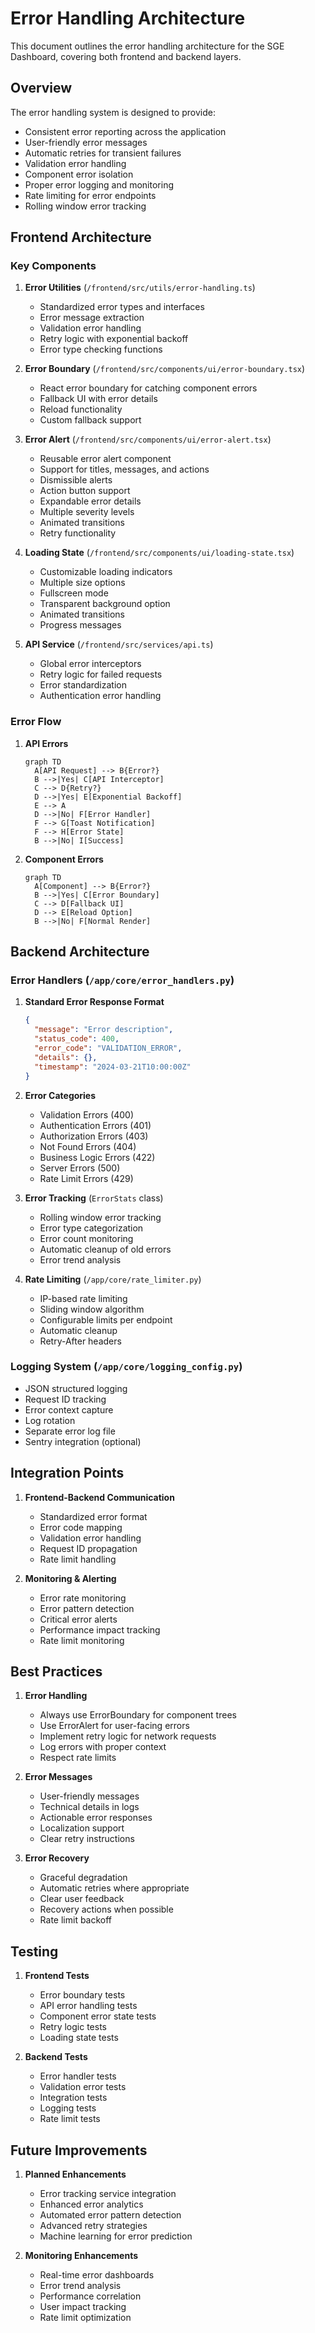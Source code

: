 # Error Handling Architecture

This document outlines the error handling architecture for the SGE Dashboard, covering both frontend and backend layers.

## Overview

The error handling system is designed to provide:
- Consistent error reporting across the application
- User-friendly error messages
- Automatic retries for transient failures
- Validation error handling
- Component error isolation
- Proper error logging and monitoring
- Rate limiting for error endpoints
- Rolling window error tracking

## Frontend Architecture

### Key Components

1. **Error Utilities** (`/frontend/src/utils/error-handling.ts`)
   - Standardized error types and interfaces
   - Error message extraction
   - Validation error handling
   - Retry logic with exponential backoff
   - Error type checking functions

2. **Error Boundary** (`/frontend/src/components/ui/error-boundary.tsx`)
   - React error boundary for catching component errors
   - Fallback UI with error details
   - Reload functionality
   - Custom fallback support

3. **Error Alert** (`/frontend/src/components/ui/error-alert.tsx`)
   - Reusable error alert component
   - Support for titles, messages, and actions
   - Dismissible alerts
   - Action button support
   - Expandable error details
   - Multiple severity levels
   - Animated transitions
   - Retry functionality

4. **Loading State** (`/frontend/src/components/ui/loading-state.tsx`)
   - Customizable loading indicators
   - Multiple size options
   - Fullscreen mode
   - Transparent background option
   - Animated transitions
   - Progress messages

5. **API Service** (`/frontend/src/services/api.ts`)
   - Global error interceptors
   - Retry logic for failed requests
   - Error standardization
   - Authentication error handling

### Error Flow

1. **API Errors**
   ```mermaid
   graph TD
     A[API Request] --> B{Error?}
     B -->|Yes| C[API Interceptor]
     C --> D{Retry?}
     D -->|Yes| E[Exponential Backoff]
     E --> A
     D -->|No| F[Error Handler]
     F --> G[Toast Notification]
     F --> H[Error State]
     B -->|No| I[Success]
   ```

2. **Component Errors**
   ```mermaid
   graph TD
     A[Component] --> B{Error?}
     B -->|Yes| C[Error Boundary]
     C --> D[Fallback UI]
     D --> E[Reload Option]
     B -->|No| F[Normal Render]
   ```

## Backend Architecture

### Error Handlers (`/app/core/error_handlers.py`)

1. **Standard Error Response Format**
   ```json
   {
     "message": "Error description",
     "status_code": 400,
     "error_code": "VALIDATION_ERROR",
     "details": {},
     "timestamp": "2024-03-21T10:00:00Z"
   }
   ```

2. **Error Categories**
   - Validation Errors (400)
   - Authentication Errors (401)
   - Authorization Errors (403)
   - Not Found Errors (404)
   - Business Logic Errors (422)
   - Server Errors (500)
   - Rate Limit Errors (429)

3. **Error Tracking** (`ErrorStats` class)
   - Rolling window error tracking
   - Error type categorization
   - Error count monitoring
   - Automatic cleanup of old errors
   - Error trend analysis

4. **Rate Limiting** (`/app/core/rate_limiter.py`)
   - IP-based rate limiting
   - Sliding window algorithm
   - Configurable limits per endpoint
   - Automatic cleanup
   - Retry-After headers

### Logging System (`/app/core/logging_config.py`)

- JSON structured logging
- Request ID tracking
- Error context capture
- Log rotation
- Separate error log file
- Sentry integration (optional)

## Integration Points

1. **Frontend-Backend Communication**
   - Standardized error format
   - Error code mapping
   - Validation error handling
   - Request ID propagation
   - Rate limit handling

2. **Monitoring & Alerting**
   - Error rate monitoring
   - Error pattern detection
   - Critical error alerts
   - Performance impact tracking
   - Rate limit monitoring

## Best Practices

1. **Error Handling**
   - Always use ErrorBoundary for component trees
   - Use ErrorAlert for user-facing errors
   - Implement retry logic for network requests
   - Log errors with proper context
   - Respect rate limits

2. **Error Messages**
   - User-friendly messages
   - Technical details in logs
   - Actionable error responses
   - Localization support
   - Clear retry instructions

3. **Error Recovery**
   - Graceful degradation
   - Automatic retries where appropriate
   - Clear user feedback
   - Recovery actions when possible
   - Rate limit backoff

## Testing

1. **Frontend Tests**
   - Error boundary tests
   - API error handling tests
   - Component error state tests
   - Retry logic tests
   - Loading state tests

2. **Backend Tests**
   - Error handler tests
   - Validation error tests
   - Integration tests
   - Logging tests
   - Rate limit tests

## Future Improvements

1. **Planned Enhancements**
   - Error tracking service integration
   - Enhanced error analytics
   - Automated error pattern detection
   - Advanced retry strategies
   - Machine learning for error prediction

2. **Monitoring Enhancements**
   - Real-time error dashboards
   - Error trend analysis
   - Performance correlation
   - User impact tracking
   - Rate limit optimization 